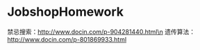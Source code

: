 # JobshopHomework
禁忌搜索：http://www.docin.com/p-904281440.html\n
遗传算法：http://www.docin.com/p-801869933.html
